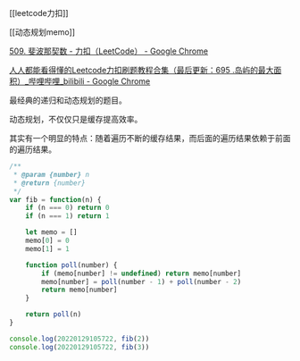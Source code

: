 [[leetcode力扣]]

[[动态规划memo]]

[509. 斐波那契数 - 力扣（LeetCode） - Google Chrome](https://leetcode-cn.com/problems/fibonacci-number/)


[人人都能看得懂的Leetcode力扣刷题教程合集（最后更新：695 .岛屿的最大面积）_哔哩哔哩_bilibili - Google Chrome](https://www.bilibili.com/video/BV1wA411b7qZ?p=44)

最经典的递归和动态规划的题目。

动态规划，不仅仅只是缓存提高效率。

其实有一个明显的特点：随着遍历不断的缓存结果，而后面的遍历结果依赖于前面的遍历结果。

```javascript
/**
 * @param {number} n
 * @return {number}
 */
var fib = function(n) {
    if (n === 0) return 0
    if (n === 1) return 1

    let memo = []
    memo[0] = 0
    memo[1] = 1

    function poll(number) {
        if (memo[number] != undefined) return memo[number]
        memo[number] = poll(number - 1) + poll(number - 2)
        return memo[number]
    }

    return poll(n)
}

console.log(20220129105722, fib(2))
console.log(20220129105722, fib(3))

```